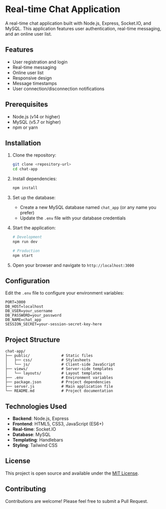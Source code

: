 # Real-time Chat Application

A real-time chat application built with Node.js, Express, Socket.IO, and MySQL. This application features user authentication, real-time messaging, and an online user list.

## Features

- User registration and login
- Real-time messaging
- Online user list
- Responsive design
- Message timestamps
- User connection/disconnection notifications

## Prerequisites

- Node.js (v14 or higher)
- MySQL (v5.7 or higher)
- npm or yarn

## Installation

1. Clone the repository:
   ```bash
   git clone <repository-url>
   cd chat-app
   ```

2. Install dependencies:
   ```bash
   npm install
   ```

3. Set up the database:
   - Create a new MySQL database named `chat_app` (or any name you prefer)
   - Update the `.env` file with your database credentials

4. Start the application:
   ```bash
   # Development
   npm run dev

   # Production
   npm start
   ```

5. Open your browser and navigate to `http://localhost:3000`

## Configuration

Edit the `.env` file to configure your environment variables:

```
PORT=3000
DB_HOST=localhost
DB_USER=your_username
DB_PASSWORD=your_password
DB_NAME=chat_app
SESSION_SECRET=your-session-secret-key-here
```

## Project Structure

```
chat-app/
├── public/              # Static files
│   ├── css/             # Stylesheets
│   └── js/              # Client-side JavaScript
├── views/               # Server-side templates
│   └── layouts/         # Layout templates
├── .env                 # Environment variables
├── package.json         # Project dependencies
├── server.js            # Main application file
└── README.md            # Project documentation
```

## Technologies Used

- **Backend**: Node.js, Express
- **Frontend**: HTML5, CSS3, JavaScript (ES6+)
- **Real-time**: Socket.IO
- **Database**: MySQL
- **Templating**: Handlebars
- **Styling**: Tailwind CSS

## License

This project is open source and available under the [MIT License](LICENSE).

## Contributing

Contributions are welcome! Please feel free to submit a Pull Request.
